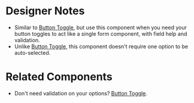 # Designer Notes
- Similar to [Button Toggle](/components/button-toggle "Button Toggle"), but use this component when you need your button toggles to act like a single form component, with field help and validation.
- Unlike [Button Toggle](/components/button-toggle "Button Toggle"), this component doesn't require one option to be auto-selected.

# Related Components
- Don't need validation on your options? [Button Toggle](/components/button-toggle "Try Button Toggle").